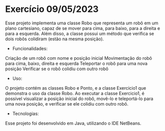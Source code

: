 # Exercício 09/05/2023
Esse projeto implementa uma classe Robo que representa um robô em um plano cartesiano, capaz de se mover para cima, para baixo, para a direita e para a esquerda. Além disso, a classe possui um método que verifica se dois robôs colidiram (estão na mesma posição).

- Funcionalidades:

Criação de um robô com nome e posição inicial
Movimentação do robô para cima, baixo, direita e esquerda
Teleportar o robô para uma nova posição
Verificar se o robô colidiu com outro robô
- Uso:

O projeto contém as classes Robo e Ponto, e a classe Exercicio1 que demonstra o uso da classe Robo. Ao executar a classe Exercicio1, é possível visualizar a posição inicial do robô, movê-lo e teleportá-lo para uma nova posição, e verificar se ele colidiu com outro robô.

- Tecnologias:

Esse projeto foi desenvolvido em Java, utilizando o IDE NetBeans.
